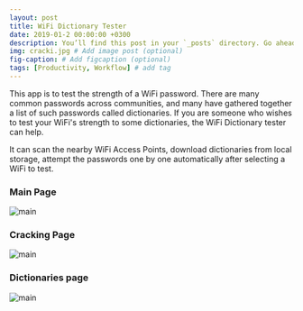 ```yaml
---
layout: post
title: WiFi Dictionary Tester
date: 2019-01-2 00:00:00 +0300
description: You’ll find this post in your `_posts` directory. Go ahead and edit it and re-build the site to see your changes. # Add post description (optional)
img: cracki.jpg # Add image post (optional)
fig-caption: # Add figcaption (optional)
tags: [Productivity, Workflow] # add tag
---
```


This app is to test the strength of a WiFi password. There are many common passwords across communities, and many have gathered together a list of such passwords called dictionaries. If you are someone who wishes to test your WiFi's strength to some dictionaries, the WiFi Dictionary tester can help.

It can scan the nearby WiFi Access Points, download dictionaries from local storage, attempt the passwords one by one automatically after selecting a WiFi to test.

### Main Page

![main]({{site.baseurl}}/assets/img/w1.png)


### Cracking Page

![main]({{site.baseurl}}/assets/img/w2.png)


### Dictionaries page

![main]({{site.baseurl}}/assets/img/w3.png)
